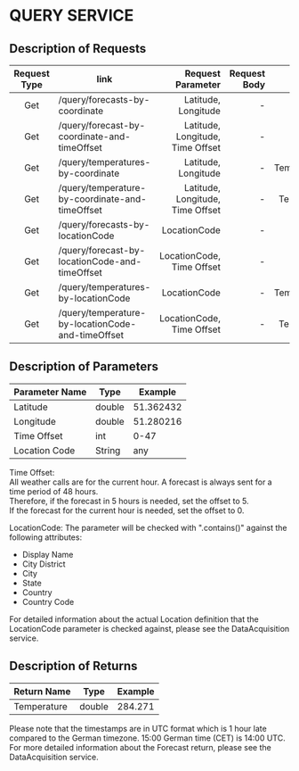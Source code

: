 # QUERY SERVICE
## Description of Requests

| Request Type | link                                              |                Request Parameter | Request Body |      Returns |
|:------------:|---------------------------------------------------|---------------------------------:|-------------:|-------------:|
|      Get     | /query/forecasts-by-coordinate                    |              Latitude, Longitude |            - |    Forecasts |
|      Get     | /query/forecast-by-coordinate-and-timeOffset      | Latitude, Longitude, Time Offset |            - |     Forecast |
|      Get     | /query/temperatures-by-coordinate                 |              Latitude, Longitude |            - | Temperatures |
|      Get     | /query/temperature-by-coordinate-and-timeOffset   | Latitude, Longitude, Time Offset |            - |  Temperature |
|      Get     | /query/forecasts-by-locationCode                  |                     LocationCode |            - |    Forecasts |
|      Get     | /query/forecast-by-locationCode-and-timeOffset    |        LocationCode, Time Offset |            - |     Forecast |
|      Get     | /query/temperatures-by-locationCode               |                     LocationCode |            - | Temperatures |
|      Get     | /query/temperature-by-locationCode-and-timeOffset |        LocationCode, Time Offset |            - |  Temperature |

## Description of Parameters

| Parameter Name | Type   | Example   |
|----------------|--------|-----------|
| Latitude       | double | 51.362432 |
| Longitude      | double | 51.280216 |
| Time Offset    | int    | 0-47      |
| Location Code  | String | any       |

Time Offset:  
All weather calls are for the current hour. A forecast is always sent for a time period of 48 hours.  
Therefore, if the forecast in 5 hours is needed, set the offset to 5.  
If the forecast for the current hour is needed, set the offset to 0. 

LocationCode:
The parameter will be checked with ".contains()" against the following attributes:
- Display Name
- City District
- City
- State
- Country
- Country Code

For detailed information about the actual Location definition that the LocationCode parameter is checked against, please see the DataAcquisition service. 

## Description of Returns

| Return Name | Type   | Example   |
|-------------|--------|-----------|
| Temperature | double | 284.271   |

Please note that the timestamps are in UTC format which is 1 hour late compared to the German timezone. 15:00 German time (CET) is 14:00 UTC.   
For more detailed information about the Forecast return, please see the DataAcquisition service.